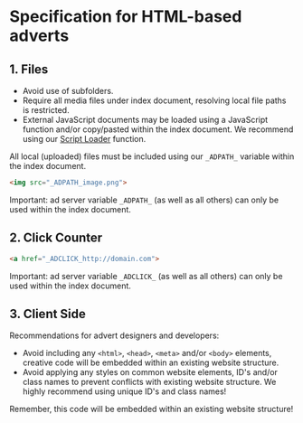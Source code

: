 # Specification for HTML-based adverts

## 1. Files
* Avoid use of subfolders.
* Require all media files under index document, resolving local file paths is restricted.
* External JavaScript documents may be loaded using a JavaScript function and/or copy/pasted within the index document. We recommend using our [Script Loader](http://www.github.com) function.

All local (uploaded) files must be included using our `_ADPATH_` variable within the index document.

```html
<img src="_ADPATH_image.png">
```

Important: ad server variable `_ADPATH_` (as well as all others) can only be used within the index document.

## 2. Click Counter

```html
<a href="_ADCLICK_http://domain.com">
```

Important: ad server variable `_ADCLICK_` (as well as all others) can only be used within the index document.

## 3. Client Side

Recommendations for advert designers and developers:

* Avoid including any `<html>`, `<head>`, `<meta>` and/or `<body>` elements, creative code will be embedded within an existing website structure.
* Avoid applying any styles on common website elements, ID's and/or class names to prevent conflicts with existing website structure. We highly recommend using unique ID's and class names!

Remember, this code will be embedded within an existing website structure!

